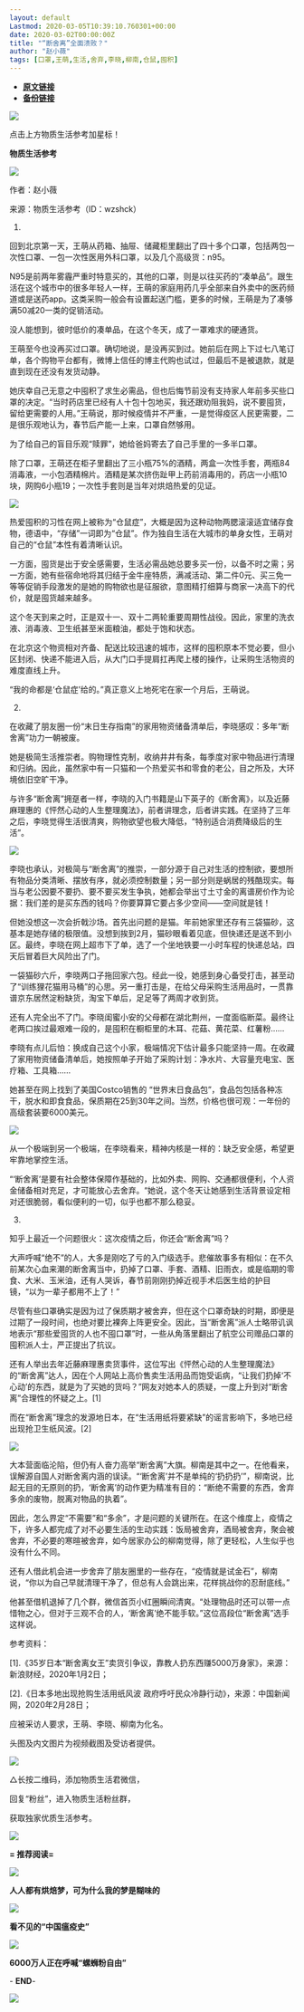 ```yaml
---
layout: default
Lastmod: 2020-03-05T10:39:10.760301+00:00
date: 2020-03-02T00:00:00Z
title: "“断舍离”全面溃败？"
author: "赵小薇"
tags: [口罩,王萌,生活,舍弃,李晓,柳南,仓鼠,囤积]
---
```


* [**原文链接**](https://mp.weixin.qq.com/s/HJeTp4yIOTS9LIo7CKyVYw)
* [**备份链接**](http://archive.ph/4aJk0)


![](/images/post/7b9f8978dfa0e9ca6af89f8b82715b94.jpg)

点击上方物质生活参考加星标！

**物质生活参考**

![](/images/post/0c6204189fa8a30dbce10867c834c51b.jpg)

  

作者：赵小薇

来源：物质生活参考（ID：wzshck）

01.

回到北京第一天，王萌从药箱、抽屉、储藏柜里翻出了四十多个口罩，包括两包一次性口罩、一包一次性医用外科口罩，以及几个高级货：n95。

N95是前两年雾霾严重时特意买的，其他的口罩，则是以往买药的“凑单品”。跟生活在这个城市中的很多年轻人一样，王萌的家庭用药几乎全部来自外卖中的医药频道或是送药app。这类采购一般会有设置起送门槛，更多的时候，王萌是为了凑够满50减20一类的促销活动。

没人能想到，彼时低价的凑单品，在这个冬天，成了一罩难求的硬通货。

王萌至今也没再买过口罩。确切地说，是没再买到过。她前后在网上下过七八笔订单，各个购物平台都有，微博上信任的博主代购也试过，但最后不是被退款，就是直到现在还没有发货动静。

她庆幸自己无意之中囤积了求生必需品，但也后悔节前没有支持家人年前多买些口罩的决定。“当时药店里已经有人十包十包地买，我还跟劝阻我妈，说不要囤货，留给更需要的人用。”王萌说，那时候疫情并不严重，一是觉得疫区人民更需要，二是很乐观地认为，春节后产能一上来，口罩自然够用。

为了给自己的盲目乐观“赎罪”，她给爸妈寄去了自己手里的一多半口罩。

除了口罩，王萌还在柜子里翻出了三小瓶75%的酒精，两盒一次性手套，两瓶84消毒液，一小包酒精棉片。酒精是某次挤伤趾甲上药前消毒用的，药店一小瓶10块，网购6小瓶19；一次性手套则是当年对烘焙热爱的见证。

![](/images/post/8cbe5a2ea2c665d535e1c5b848e2db92.jpg)

热爱囤积的习性在网上被称为“仓鼠症”，大概是因为这种动物两腮滚滚适宜储存食物，德语中，“存储”一词即为“仓鼠”。作为独自生活在大城市的单身女性，王萌对自己的“仓鼠”本性有着清晰认识。

一方面，囤货是出于安全感需要，生活必需品她总要多买一份，以备不时之需；另一方面，她有些宿命地将其归结于金牛座特质，满减活动、第二件0元、买三免一等等促销手段激发的是她的购物欲也是征服欲，意图精打细算与商家一决高下的代价，就是囤货越来越多。

这个冬天到来之时，正是双十一、双十二两轮重要周期性战役。因此，家里的洗衣液、消毒液、卫生纸甚至米面粮油，都处于饱和状态。

在北京这个物资相对齐备、配送比较迅速的城市，这样的囤积原本不觉必要，但小区封闭、快递不能进入后，从大门口手提肩扛再爬上楼的操作，让采购生活物资的难度直线上升。

“我的命都是‘仓鼠症’给的。”真正意义上地死宅在家一个月后，王萌说。

02.

在收藏了朋友圈一份“末日生存指南”的家用物资储备清单后，李晓感叹：多年“断舍离”功力一朝被废。

她是极简生活推崇者。购物理性克制，收纳井井有条，每季度对家中物品进行清理和归纳。因此，虽然家中有一只猫和一个热爱买书和零食的老公，目之所及，大环境依旧空旷干净。

与许多“断舍离”拥趸者一样，李晓的入门书籍是山下英子的《断舍离》，以及近藤麻理惠的《怦然心动的人生整理魔法》，前者讲理念，后者讲实践。在坚持了三年之后，李晓觉得生活很清爽，购物欲望也极大降低，“特别适合消费降级后的生活”。

![](/images/post/cc14aa18815691ab580c90a1465fed70.jpg)

李晓也承认，对极简与“断舍离”的推崇，一部分源于自己对生活的控制欲，要想所有物品分类清晰、摆放有序，就必须控制数量；另一部分则是蜗居的残酷现实。每当与老公因要不要扔、要不要买发生争执，她都会举出寸土寸金的离谱房价作为论据：我们差的是买东西的钱吗？你要算算它要占多少空间——空间就是钱！

但她没想这一次会折戟沙场。首先出问题的是猫。年前她家里还存有三袋猫砂，这基本是她存储的极限值。没想到挨到2月，猫砂眼看着见底，但快递还是送不到小区。最终，李晓在网上超市下了单，选了一个坐地铁要一小时车程的快递总站，四天后冒着巨大风险出了门。

一袋猫砂六斤，李晓两口子拖回家六包。经此一役，她感到身心备受打击，甚至动了“训练狸花猫用马桶”的心思。另一重打击是，在给父母采购生活用品时，一贯靠谱京东居然淀粉缺货，淘宝下单后，足足等了两周才收到货。

还有人完全出不了门。李晓闺蜜小安的父母都在湖北荆州，一度面临断菜。最终让老两口挨过最艰难一段的，是囤积在橱柜里的木耳、花菇、黄花菜、红薯粉……

李晓有点儿后怕：换成自己这个小家，极端情况下估计最多只能坚持一周。在收藏了家用物资储备清单后，她按照单子开始了采购计划：净水片、大容量充电宝、医疗箱、工具箱……

她甚至在网上找到了美国Costco销售的 “世界末日食品包”，食品包包括各种冻干，脱水和即食食品，保质期在25到30年之间。当然，价格也很可观：一年份的高级套装要6000美元。

![](/images/post/457b75c645abd4f582c55ef6adbc6edc.jpg)

从一个极端到另一个极端，在李晓看来，精神内核是一样的：缺乏安全感，希望更牢靠地掌控生活。

“‘断舍离’是要有社会整体保障作基础的，比如外卖、网购、交通都很便利，个人资金储备相对充足，才可能放心去舍弃。“她说，这个冬天让她感到生活背景设定相对还很脆弱，看似便利的一切，似乎也都不那么稳妥。

03.

知乎上最近一个问题很火：这次疫情之后，你还会“断舍离”吗？

大声呼喊“绝不”的人，大多是刚吃了亏的入门级选手。悲催故事多有相似：在不久前某次心血来潮的断舍离当中，扔掉了口罩、手套、酒精、旧雨衣，或是临期的零食、大米、玉米油，还有人哭诉，春节前刚刚扔掉近视手术后医生给的护目镜，“以为一辈子都用不上了！”

尽管有些口罩确实是因为过了保质期才被舍弃，但在这个口罩奇缺的时期，即便是过期了一段时间，也绝对要比裸奔上阵更安全。因此，当“断舍离”派人士略带讥讽地表示“那些爱囤货的人也不囤口罩”时，一些从角落里翻出了航空公司赠品口罩的囤积派人士，严正提出了抗议。

还有人举出去年近藤麻理惠卖货事件，这位写出《怦然心动的人生整理魔法》的“断舍离”达人，因在个人网站上高价售卖生活用品而饱受诟病，“让我们扔掉‘不心动’的东西，就是为了买她的货吗？”网友对她本人的质疑，一度上升到对“断舍离”合理性的怀疑之上。\[1\]

而在“断舍离”理念的发源地日本，在“生活用纸将要紧缺”的谣言影响下，多地已经出现抢卫生纸风波。\[2\]

![](/images/post/b1908429376c8b141056e25583049a68.jpg)

大本营面临沦陷，但仍有人奋力高举“断舍离”大旗。柳南是其中之一。在他看来，误解源自国人对断舍离内涵的误读。“‘断舍离’并不是单纯的‘扔扔扔’”，柳南说，比起无目的无原则的扔，‘断舍离’的动作更为精准有目的：“断绝不需要的东西，舍弃多余的废物，脱离对物品的执着”。

因此，怎么界定“不需要”和“多余”，才是问题的关键所在。在这个维度上，疫情之下，许多人都完成了对不必要生活的生动实践：饭局被舍弃，酒局被舍弃，聚会被舍弃，不必要的寒暄被舍弃，如今居家办公的柳南觉得，除了更轻松，人生似乎也没有什么不同。

还有人借此机会进一步舍弃了朋友圈里的一些存在，“疫情就是试金石”，柳南说，“你以为自己早就清理干净了，但总有人会跳出来，花样挑战你的忍耐底线。”

他甚至借机退掉了几个群，微信首页小红圈瞬间清爽。“处理物品时还可以带一点惜物之心，但对于三观不合的人，‘断舍离’绝不能手软。”这位高段位“断舍离”选手这样说。

参考资料：

\[1\].《35岁日本“断舍离女王”卖货引争议，靠教人扔东西赚5000万身家》，来源：新浪财经，2020年1月2日；

\[2\].《日本多地出现抢购生活用纸风波 政府呼吁民众冷静行动》，来源：中国新闻网，2020年2月28日；

应被采访人要求，王萌、李晓、柳南为化名。  

头图及内文图片为视频截图及受访者提供。  

![](/images/post/7c50e29c9ea5164a4a9edb03a8aa8df2.jpg)  

△长按二维码，添加物质生活君微信，

回复“粉丝”，进入物质生活粉丝群，

获取独家优质生活参考。

![](/images/post/7069d12be3417d64cd5da93fc4f302eb.jpg)

  

**\= 推荐阅读=**

[![](/images/post/cffcebdb295a133a985f4c5f7d372e62.jpg)](http://mp.weixin.qq.com/s?__biz=MzIzOTcwNTY2NQ==&mid=2247486118&idx=1&sn=f7bf508ce8ed7cb4d7e81b8e3a518181&chksm=e9274188de50c89ea035d312892310929c737b5b54d3a17f1d078995c73cb52d9b159ba936ad&scene=21#wechat_redirect)

**人人都有烘焙梦，可为什么我的梦是糊味的**  

[![](/images/post/8db5368ae4937ba2c31d993975d08d01.jpg)](http://mp.weixin.qq.com/s?__biz=MzIzOTcwNTY2NQ==&mid=2247486093&idx=1&sn=3db7d75a80aa96acfde0dc7621855ad4&chksm=e92741a3de50c8b5b7b3dc99765b59dfdf28950bfa1bd335db41b593ec2d3a28dd7062ca573d&scene=21#wechat_redirect)

**看不见的“中国瘟疫史”**  

[![](/images/post/d48d22bfec66e8a842c1699a61b61d59.jpg)](http://mp.weixin.qq.com/s?__biz=MzIzOTcwNTY2NQ==&mid=2247486136&idx=1&sn=9de73de9428d38ca0e0ca03315528961&chksm=e9274196de50c880e4fcbc6a90d46db40d38d02cf244b13b8d037d8028e6bf3afe54ec10a70c&scene=21#wechat_redirect)

**6000万人正在呼喊“螺蛳粉自由”**

\- **END**\-

![](/images/post/1b9858fd6bff2e6dc5e2ca5c294bee48.jpg)

